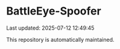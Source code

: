 # BattleEye-Spoofer

Last updated: 2025-07-12 12:49:45

This repository is automatically maintained.
